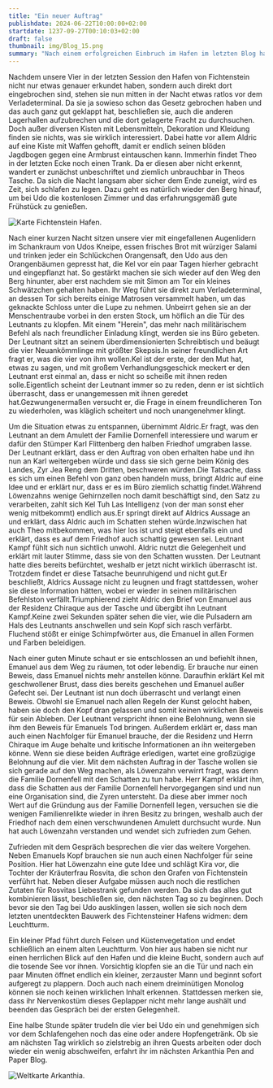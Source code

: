 ```yaml
---
title: "Ein neuer Auftrag"
publishdate: 2024-06-22T10:00:00+02:00
startdate: 1237-09-27T00:10:03+02:00
draft: false
thumbnail: img/Blog_15.png
summary: "Nach einem erfolgreichen Einbruch im Hafen im letzten Blog haben unsere vier offensichtlich Gefallen an der Kriminalität gefunden und lassen diesmal weitere Einbrüche folgen. Außerdem lernen sie endlich den geheimnisvollen Auftraggeber von Karl Flittenberg kennen. Was dieser zu sagen hat und warum das ihre Zukunft beeinflussen wird, erfahrt ihr hier:"
---
```


Nachdem unsere Vier in der letzten Session den Hafen von Fichtenstein nicht nur etwas genauer erkundet haben, sondern auch direkt dort eingebrochen sind, stehen sie nun mitten in der Nacht etwas ratlos vor dem Verladeterminal. Da sie ja sowieso schon das Gesetz gebrochen haben und das auch ganz gut geklappt hat, beschließen sie, auch die anderen Lagerhallen aufzubrechen und die dort gelagerte Fracht zu durchsuchen. Doch außer diversen Kisten mit Lebensmitteln, Dekoration und Kleidung finden sie nichts, was sie wirklich interessiert. Dabei hatte vor allem Aldric auf eine Kiste mit Waffen gehofft, damit er endlich seinen blöden Jagdbogen gegen eine Armbrust eintauschen kann. Immerhin findet Theo in der letzten Ecke noch einen Trank. Da er diesen aber nicht erkennt, wandert er zunächst unbeschriftet und ziemlich unbrauchbar in Theos Tasche. Da sich die Nacht langsam aber sicher dem Ende zuneigt, wird es Zeit, sich schlafen zu legen. Dazu geht es natürlich wieder den Berg hinauf, um bei Udo die kostenlosen Zimmer und das erfahrungsgemäß gute Frühstück zu genießen.

<div class="img-max center">
  <img class="img-fluid rounded" title="Karte Fichtenstein Hafen" alt="Karte Fichtenstein Hafen." src="/img/fichtenstein_hafen.jpg" />
</div>

Nach einer kurzen Nacht sitzen unsere vier mit eingefallenen Augenlidern im Schankraum von Udos Kneipe, essen frisches Brot mit würziger Salami und trinken jeder ein Schlückchen Orangensaft, den Udo aus den Orangenbäumen gepresst hat, die Kel vor ein paar Tagen hierher gebracht und eingepflanzt hat. So gestärkt machen sie sich wieder auf den Weg den Berg hinunter, aber erst nachdem sie mit Simon am Tor ein kleines Schwätzchen gehalten haben. Ihr Weg führt sie direkt zum Verladeterminal, an dessen Tor sich bereits einige Matrosen versammelt haben, um das geknackte Schloss unter die Lupe zu nehmen. Unbeirrt gehen sie an der Menschentraube vorbei in den ersten Stock, um höflich an die Tür des Leutnants zu klopfen. Mit einem "Herein", das mehr nach militärischem Befehl als nach freundlicher Einladung klingt, werden sie ins Büro gebeten.  Der Leutnant sitzt an seinem überdimensionierten Schreibtisch und beäugt die vier Neuankömmlinge mit größter Skepsis.In seiner freundlichen Art fragt er, was die vier von ihm wollen.Kel ist der erste, der den Mut hat, etwas zu sagen, und mit großem Verhandlungsgeschick meckert er den Leutnant erst einmal an, dass er nicht so scheiße mit ihnen reden solle.Eigentlich scheint der Leutnant immer so zu reden, denn er ist sichtlich überrascht, dass er unangemessen mit ihnen geredet hat.Gezwungenermaßen versucht er, die Frage in einem freundlicheren Ton zu wiederholen, was kläglich scheitert und noch unangenehmer klingt.

Um die Situation etwas zu entspannen, übernimmt Aldric.Er fragt, was den Leutnant an dem Amulett der Familie Dornenfell interessiere und warum er dafür den Stümper Karl Flittenberg den halben Friedhof umgraben lasse. Der Leutnant erklärt, dass er den Auftrag von oben erhalten habe und ihn nun an Karl weitergeben würde und dass sie sich gerne beim König des Landes, Zyr Jea Reng dem Dritten, beschweren würden.Die Tatsache, dass es sich um einen Befehl von ganz oben handeln muss, bringt Aldric auf eine Idee und er erklärt nur, dass er es im Büro ziemlich schattig findet.Während Löwenzahns wenige Gehirnzellen noch damit beschäftigt sind, den Satz zu verarbeiten, zahlt sich Kel Tuh Las Intelligenz (von der man sonst eher wenig mitbekommt) endlich aus.Er springt direkt auf Aldrics Aussage an und erklärt, dass Aldric auch im Schatten stehen würde.Inzwischen hat auch Theo mitbekommen, was hier los ist und steigt ebenfalls ein und erklärt, dass es auf dem Friedhof auch schattig gewesen sei. Leutnant Kampf fühlt sich nun sichtlich unwohl.
Aldric nutzt die Gelegenheit und erklärt mit lauter Stimme, dass sie von den Schatten wussten.  Der Leutnant hatte dies bereits befürchtet, weshalb er jetzt nicht wirklich überrascht ist. Trotzdem findet er diese Tatsache beunruhigend und nicht gut.Er beschließt, Aldrics Aussage nicht zu leugnen und fragt stattdessen, woher sie diese Information hätten, wobei er wieder in seinen militärischen Befehlston verfällt.Triumphierend zieht Aldric den Brief von Emanuel aus der Residenz Chiraque aus der Tasche und übergibt ihn Leutnant Kampf.Keine zwei Sekunden später sehen die vier, wie die Pulsadern am Hals des Leutnants anschwellen und sein Kopf sich rasch verfärbt. Fluchend stößt er einige Schimpfwörter aus, die Emanuel in allen Formen und Farben beleidigen.

Nach einer guten Minute schaut er sie entschlossen an und befiehlt ihnen, Emanuel aus dem Weg zu räumen, tot oder lebendig. Er brauche nur einen Beweis, dass Emanuel nichts mehr anstellen könne. Daraufhin erklärt Kel mit geschwollener Brust, dass dies bereits geschehen und Emanuel außer Gefecht sei. Der Leutnant ist nun doch überrascht und verlangt einen Beweis. Obwohl sie Emanuel nach allen Regeln der Kunst gelocht haben, haben sie doch den Kopf dran gelassen und somit keinen wirklichen Beweis für sein Ableben. Der Leutnant verspricht ihnen eine Belohnung, wenn sie ihm den Beweis für Emanuels Tod bringen. Außerdem erklärt er, dass man auch einen Nachfolger für Emanuel brauche, der die Residenz und Herrn Chiraque im Auge behalte und kritische Informationen an ihn weitergeben könne. Wenn sie diese beiden Aufträge erledigen, wartet eine großzügige Belohnung auf die vier. Mit dem nächsten Auftrag in der Tasche wollen sie sich gerade auf den Weg machen, als Löwenzahn verwirrt fragt, was denn die Familie Dornenfell mit den Schatten zu tun habe. Herr Kampf erklärt ihm, dass die Schatten aus der Familie Dornenfell hervorgegangen sind und nun eine Organisation sind, die Zyren untersteht. Da diese aber immer noch Wert auf die Gründung aus der Familie Dornenfell legen, versuchen sie die wenigen Familienrelikte wieder in ihren Besitz zu bringen, weshalb auch der Friedhof nach dem einen verschwundenen Amulett durchsucht wurde. Nun hat auch Löwenzahn verstanden und wendet sich zufrieden zum Gehen.

Zufrieden mit dem Gespräch besprechen die vier das weitere Vorgehen. Neben Emanuels Kopf brauchen sie nun auch einen Nachfolger für seine Position. Hier hat Löwenzahn eine gute Idee und schlägt Kira vor, die Tochter der Kräuterfrau Rosvita, die schon den Grafen von Fichtenstein verführt hat. Neben dieser Aufgabe müssen auch noch die restlichen Zutaten für Rosvitas Liebestrank gefunden werden. Da sich das alles gut kombinieren lässt, beschließen sie, den nächsten Tag so zu beginnen. Doch bevor sie den Tag bei Udo ausklingen lassen, wollen sie sich noch dem letzten unentdeckten Bauwerk des Fichtensteiner Hafens widmen: dem Leuchtturm. 

Ein kleiner Pfad führt durch Felsen und Küstenvegetation und endet schließlich an einem alten Leuchtturm. Von hier aus haben sie nicht nur einen herrlichen Blick auf den Hafen und die kleine Bucht, sondern auch auf die tosende See vor ihnen. Vorsichtig klopfen sie an die Tür und nach ein paar Minuten öffnet endlich ein kleiner, zerzauster Mann und beginnt sofort aufgeregt zu plappern. Doch auch nach einem dreiminütigen Monolog können sie noch keinen wirklichen Inhalt erkennen. Stattdessen merken sie, dass ihr Nervenkostüm dieses Geplapper nicht mehr lange aushält und beenden das Gespräch bei der ersten Gelegenheit. 

Eine halbe Stunde später trudeln die vier bei Udo ein und genehmigen sich vor dem Schlafengehen noch das eine oder andere Hopfengetränk. Ob sie am nächsten Tag wirklich so zielstrebig an ihren Quests arbeiten oder doch wieder ein wenig abschweifen, erfahrt ihr im nächsten Arkanthia Pen and Paper Blog.

<div class="img-max center">
  <img class="img-fluid" title="Weltkarte Arkanthia" alt="Weltkarte Arkanthia." src="/img/Arkanthia_Full_Map_Fichtenstein_&_Fichtenstein_Hafen.jpg" />
</div>



